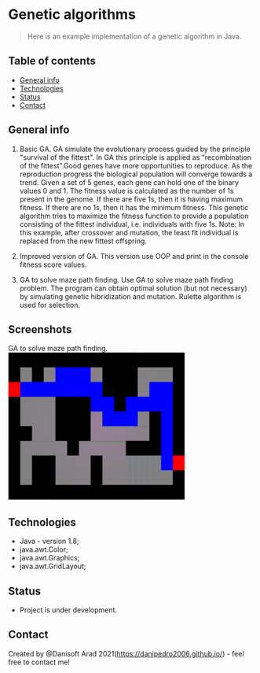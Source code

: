 # Genetic algorithms
> Here is an example implementation of a genetic algorithm in Java.

## Table of contents
* [General info](#general-info)
* [Technologies](#technologies)
* [Status](#status)
* [Contact](#contact)

## General info
1. Basic GA.
GA simulate the evolutionary process guided by the principle "survival of the fittest". In GA this principle is applied as "recombination of the fittest".Good genes have more opportunities to reproduce. As the reproduction progress the biological population will converge towards a trend.
Given a set of 5 genes, each gene can hold one of the binary values 0 and 1.
The fitness value is calculated as the number of 1s present in the genome. If there are five 1s, then it is having maximum fitness. If there are no 1s, then it has the minimum fitness.
This genetic algorithm tries to maximize the fitness function to provide a population consisting of the fittest individual, i.e. individuals with five 1s.
Note: In this example, after crossover and mutation, the least fit individual is replaced from the new fittest offspring.

2. Improved version of GA.
This version use OOP and print in the console fitness score values.

3. GA to solve maze path finding.
Use GA to solve maze path finding problem. The program can obtain optimal solution (but not necessary) by simulating genetic hibridization and mutation. Rulette algorithm is used for selection.

## Screenshots
GA to solve maze path finding.
<img src=https://github.com/danipedro2006/Genetic-algorithms/blob/master/src/maze%20solving%20GA/Screenshot.gif width="360" height="300">  

## Technologies
* Java - version 1.8;
* java.awt.Color;
* java.awt.Graphics;
* java.awt.GridLayout;


## Status
* Project is under development. 

## Contact
Created by @Danisoft Arad 2021(https://danipedro2006.github.io/) - feel free to contact me!
